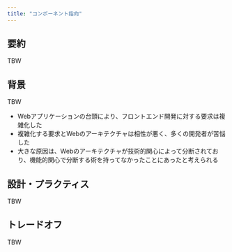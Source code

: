 ```yaml
---
title: "コンポーネント指向"
---
```


## 要約

TBW

## 背景

TBW

- Webアプリケーションの台頭により、フロントエンド開発に対する要求は複雑化した
- 複雑化する要求とWebのアーキテクチャは相性が悪く、多くの開発者が苦悩した
- 大きな原因は、Webのアーキテクチャが技術的関心によって分断されており、機能的関心で分断する術を持ってなかったことにあったと考えられる

## 設計・プラクティス

TBW

## トレードオフ

TBW
